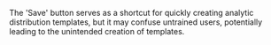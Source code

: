 The 'Save' button serves as a shortcut for quickly creating analytic distribution templates, but it may confuse untrained users, potentially leading to the unintended creation of templates.
